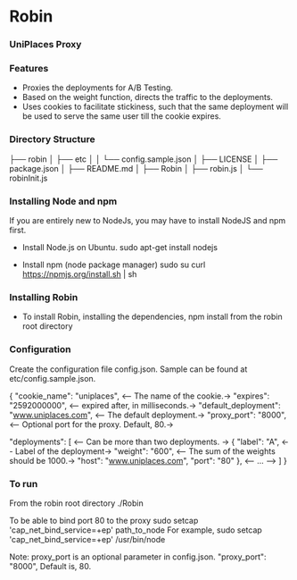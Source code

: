 Robin
=====

### UniPlaces Proxy ###

### Features
* Proxies the deployments for A/B Testing.
* Based on the weight function, directs the traffic to the deployments.
* Uses cookies to facilitate stickiness, such that the same deployment
will be used to serve the same user till the cookie expires.


### Directory Structure
├── robin
│   ├── etc
│   │   └── config.sample.json
│   ├── LICENSE
│   ├── package.json
│   ├── README.md
│   ├── Robin
│   ├── robin.js
│   └── robinInit.js


### Installing Node and npm
If you are entirely new to NodeJs, you may have to install NodeJS and npm first.
* Install Node.js on Ubuntu.
sudo apt-get install nodejs 

* Install npm (node package manager)
sudo su
curl https://npmjs.org/install.sh | sh


### Installing Robin
* To install Robin, installing the dependencies,
npm install 
from the robin root directory

### Configuration
Create the configuration file config.json.
Sample can be found at etc/config.sample.json.

{
  "cookie_name": "uniplaces", <-- The name of the cookie.->
  "expires": "2592000000", <-- expired after, in milliseconds.->
  "default_deployment": "www.uniplaces.com", <-- The default deployment.->
  "proxy_port": "8000", <-- Optional port for the proxy. Default, 80.->

  "deployments": [ <-- Can be more than two deployments. ->
  {
    "label": "A", <-- Label of the deployment->
    "weight": "600", <-- The sum of the weights should be 1000.-> 
    "host": "www.uniplaces.com",
    "port": "80"
  },
  <-- ... -->
  ]
}

### To run
From the robin root directory
./Robin

To be able to bind port 80 to the proxy
sudo setcap 'cap_net_bind_service=+ep' path_to_node
For example,
sudo setcap 'cap_net_bind_service=+ep' /usr/bin/node

Note: proxy_port is an optional parameter in config.json.
"proxy_port": "8000",
Default is, 80.
